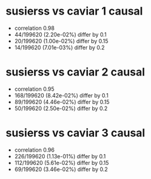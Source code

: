 # susierss vs caviar  1 causal

- correlation 0.98
- 44/199620 (2.20e-02%) differ by 0.1
- 20/199620 (1.00e-02%) differ by 0.15
- 14/199620 (7.01e-03%) differ by 0.2


# susierss vs caviar  2 causal

- correlation 0.95
- 168/199620 (8.42e-02%) differ by 0.1
- 89/199620 (4.46e-02%) differ by 0.15
- 50/199620 (2.50e-02%) differ by 0.2


# susierss vs caviar  3 causal

- correlation 0.96
- 226/199620 (1.13e-01%) differ by 0.1
- 112/199620 (5.61e-02%) differ by 0.15
- 69/199620 (3.46e-02%) differ by 0.2


